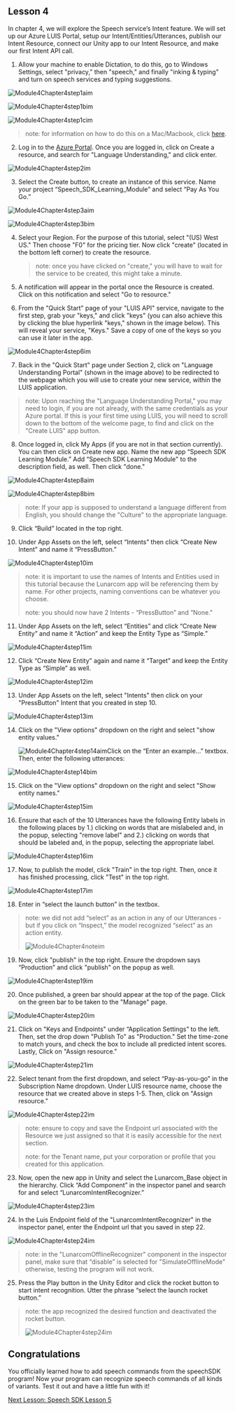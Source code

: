 ## Lesson 4

In chapter 4, we will explore the Speech service’s Intent feature.  We will set up our Azure LUIS Portal, setup our Intent/Entities/Utterances, publish our Intent Resource, connect our Unity app to our Intent Resource, and make our first Intent API call.

1. Allow your machine to enable Dictation, to do this, go to Windows Settings, select "privacy," then "speech," and finally "inking & typing" and turn on speech services and typing suggestions.

![Module4Chapter4step1aim](images/module4chapter4step1aim.PNG)

![Module4Chapter4step1bim](images/module4chapter4step1bim.PNG)

![Module4Chapter4step1cim](images/module4chapter4step1cim.PNG)

> note: for information on how to do this on a Mac/Macbook, click [here](linkgoeshere).

2. Log in to the [Azure Portal](https://portal.azure.com/). Once you are logged in, click on Create a resource, and search for "Language Understanding," and click enter.

![Module4Chapter4step2im](images/module4chapter4step2im.PNG)

3. Select the Create button, to create an instance of this service. Name your project “Speech_SDK_Learning_Module” and select “Pay As You Go.”

![Module4Chapter4step3aim](images/module4chapter4step3aim.png)

![Module4Chapter4step3bim](images/module4chapter4step3bim.PNG)

4. Select your Region.  For the purpose of this tutorial, select "(US) West US." Then choose "F0" for the pricing tier. Now click "create" (located in the bottom left corner) to create the resource.

   >  note: once you have clicked on "create," you will have to wait for the service to be created, this might take a minute.

5. A notification will appear in the portal once the Resource is created. Click on this notification and select "Go to resource."

6. From the "Quick Start" page of your "LUIS API" service, navigate to the first step, grab your "keys," and click "keys" (you can also achieve this by clicking the blue hyperlink "keys," shown in the image below). This will reveal your service, "Keys." Save a copy of one of the keys so you can use it later in the app.

![Module4Chapter4step6im](images/module4chapter4step6im.PNG)

7. Back in the "Quick Start" page under Section 2, click on "Language Understanding Portal" (shown in the image above) to be redirected to the webpage which you will use to create your new service, within the LUIS application.

> note: Upon reaching the "Language Understanding Portal," you may need to login, if you are not already, with the same credentials as your Azure portal. If this is your first time using LUIS, you will need to scroll down to the bottom of the welcome page, to find and click on the "Create LUIS" app button.

8. Once logged in, click My Apps (if you are not in that section currently). You can then click on Create new app. Name the new app “Speech SDK Learning Module.” Add “Speech SDK Learning Module" to the description field, as well. Then click "done."

![Module4Chapter4step8aim](images/module4chapter4step8aim.PNG)

![Module4Chapter4step8bim](images/module4chapter4step8bim.PNG)

> note: If your app is supposed to understand a language different from English, you should change the "Culture" to the appropriate language.

9. Click “Build” located in the top right.

10. Under App Assets on the left, select “Intents” then click “Create New Intent” and name it “PressButton.” 

![Module4Chapter4step10im](images/module4chapter4step10im.PNG)

> note: it is important to use the names of Intents and Entities used in this tutorial because the Lunarcom app will be referencing them by name.  For other projects, naming conventions can be whatever you choose. 
>
> note: you should now have 2 Intents - “PressButton” and “None."

11. Under App Assets on the left, select “Entities” and click “Create New Entity” and name it “Action” and keep the Entity Type as “Simple.”

![Module4Chapter4step11im](images/module4chapter4step11im.PNG)

12. Click “Create New Entity” again and name it “Target” and keep the Entity Type as “Simple” as well.

![Module4Chapter4step12im](images/module4chapter4step12im.PNG)

13. Under App Assets on the left, select "Intents" then click on your "PressButton" Intent that you created in step 10.

![Module4Chapter4step13im](images/module4chapter4step13im.PNG)

14. Click on the "View options" dropdown on the right and select "show entity values." 

    ![Module4Chapter4step14aim](images/module4chapter4step14aim.PNG)Click on the “Enter an example…” textbox. Then, enter the following utterances: 

![Module4Chapter4step14bim](images/module4chapter4step14bim.PNG)

15. Click on the "View options" dropdown on the right and select "Show entity names."

![Module4Chapter4step15im](images/module4chapter4step15im.PNG)

16. Ensure that each of the 10 Utterances have the following Entity labels in the following places by 1.) clicking on words that are mislabeled and, in the popup, selecting "remove label" and 2.) clicking on words that should be labeled and, in the popup, selecting the appropriate label.

![Module4Chapter4step16im](images/module4chapter4step16im.PNG)

17. Now, to publish the model, click "Train" in the top right. Then, once it has finished processing, click "Test" in the top right.

![Module4Chapter4step17im](images/module4chapter4step17im.PNG)

18. Enter in “select the launch button” in  the textbox.

> note: we did not add “select” as an action in any of our Utterances - but if you click on “Inspect,” the model recognized “select” as an action entity.
>
> ![Module4Chapter4noteim](images/module4chapter4noteim.PNG)

19. Now, click "publish" in the top right. Ensure the dropdown says “Production” and click "publish" on the popup as well. 

![Module4Chapter4step19im](images/module4chapter4step19im.PNG)

20. Once published, a green bar should appear at the top of the page.  Click on the green bar to be taken to the "Manage" page. 

![Module4Chapter4step20im](images/module4chapter4step20im.PNG)

21. Click on "Keys and Endpoints" under “Application Settings” to the left. Then, set the drop down "Publish To" as "Production." Set the time-zone to match yours, and check the box to include all predicted intent scores. Lastly, Click on "Assign resource."

![Module4Chapter4step21im](images/module4chapter4step21im.PNG)

22. Select tenant from the first dropdown, and select “Pay-as-you-go” in the Subscription Name dropdown. Under LUIS resource name, choose the resource that we created above in steps 1-5. Then, click on "Assign resource." 

![Module4Chapter4step22im](images/module4chapter4step22im.PNG)

> note: ensure to copy and save the Endpoint url associated with the Resource we just assigned so that it is easily accessible for the next section.
>
> note: for the Tenant name, put your corporation or profile that you created for this application.

23. Now, open the new app in Unity and select the Lunarcom_Base object in the hierarchy. Click “Add Component” in the inspector panel and search for and select “LunarcomIntentRecognizer.”

![Module4Chapter4step23im](images/module4chapter4step23im.PNG)

24. In the Luis Endpoint field of the "LunarcomIntentRecognizer" in the inspector panel, enter the Endpoint url that you saved in step 22. 

![Module4Chapter4step24im](images/module4chapter4step24im.PNG)

>  note: in the "LunarcomOfflineRecognizer" component in the inspector panel, make sure that “disable” is selected for "SimulateOfflineMode" otherwise, testing the program will not work. 

25. Press the Play button in the Unity Editor and click the rocket button to start intent recognition. Utter the phrase “select the launch rocket button.”

>  note: the app recognized the desired function and deactivated the rocket button.
>
> ![Module4Chapter4step24im](images/module4chapter4note2im.PNG)

## Congratulations

You officially learned how to add speech commands from the speechSDK program! Now your program can recognize speech commands of all kinds of variants. Test it out and have a little fun with it!

[Next Lesson: Speech SDK Lesson 5](placeholderlink)

